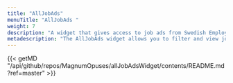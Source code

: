 ```yaml
---
title: "AllJobAds"
menuTitle: "AllJobAds "
weight: 7
description: "A widget that gives access to job ads from Swedish Employment Agency. It allows you to filter on occupation and/or area."
metadescription: "The AllJobAds widget allows you to filter and view job vacancies on your own website."
---
```

{{< getMD "/api/github/repos/MagnumOpuses/allJobAdsWidget/contents/README.md?ref=master" >}}